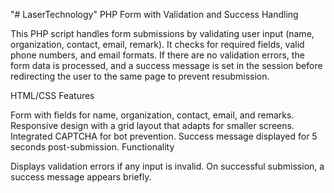 "# LaserTechnology" 
PHP Form with Validation and Success Handling

This PHP script handles form submissions by validating user input (name, organization, contact, email, remark). It checks for required fields, valid phone numbers, and email formats. If there are no validation errors, the form data is processed, and a success message is set in the session before redirecting the user to the same page to prevent resubmission.

HTML/CSS Features

Form with fields for name, organization, contact, email, and remarks.
Responsive design with a grid layout that adapts for smaller screens.
Integrated CAPTCHA for bot prevention.
Success message displayed for 5 seconds post-submission.
Functionality

Displays validation errors if any input is invalid.
On successful submission, a success message appears briefly.
